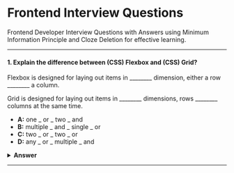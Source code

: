 # Frontend Interview Questions

Frontend Developer Interview Questions with Answers using Minimum Information Principle and Cloze Deletion for effective learning. 

---

#### 1. Explain the difference between (CSS) Flexbox and (CSS) Grid?

Flexbox is designed for laying out items in ________ dimension, either a row ________ a column. 

Grid is designed for laying out items in ________ dimensions, rows ________ columns at the same time.

- **A:** one _ or _ two _ and
- **B:** multiple _ and _ single _ or
- **C:** two _ or _ two _ or
- **D:** any _ or _ multiple _ and

<details><summary><b>Answer</b></summary>
<p>

#### Answer: A

</p>
</details>

---
